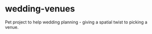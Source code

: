 # wedding-venues

Pet project to help wedding planning - giving a spatial twist to picking a venue.

